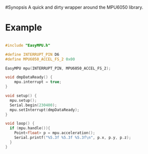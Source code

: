 #Synopsis
A quick and dirty wrapper around the MPU6050 library.

# Example
```c++

#include "EasyMPU.h"

#define INTERRUPT_PIN D6
#define MPU6050_ACCEL_FS_2 0x00

EasyMPU mpu(INTERRUPT_PIN, MPU6050_ACCEL_FS_2);

void dmpDataReady() {
    mpu.interrupt = true;
}

void setup() {
  mpu.setup();
  Serial.begin(230400);
  mpu.setInterrupt(dmpDataReady);
}

void loop() {
  if (mpu.handle()){
    Point<float> p = mpu.acceleration();
    Serial.printf("%5.3f %5.3f %5.3f\n", p.x, p.y, p.z);
  }
}
```